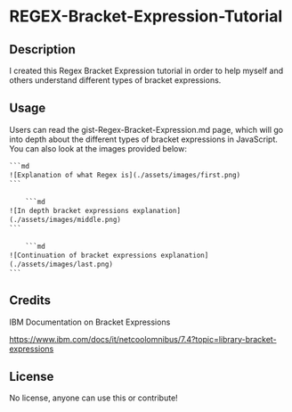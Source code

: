 # REGEX-Bracket-Expression-Tutorial

## Description

I created this Regex Bracket Expression tutorial in order to help myself and others understand different types of bracket expressions.

## Usage

Users can read the gist-Regex-Bracket-Expression.md page, which will go into depth about the different types of bracket expressions in JavaScript. You can also look at the images provided below:

    ```md
    ![Explanation of what Regex is](./assets/images/first.png)
    ```

        ```md
    ![In depth bracket expressions explanation](./assets/images/middle.png)
    ```

        ```md
    ![Continuation of bracket expressions explanation](./assets/images/last.png)
    ```

## Credits

IBM Documentation on Bracket Expressions

https://www.ibm.com/docs/it/netcoolomnibus/7.4?topic=library-bracket-expressions

## License

No license, anyone can use this or contribute!